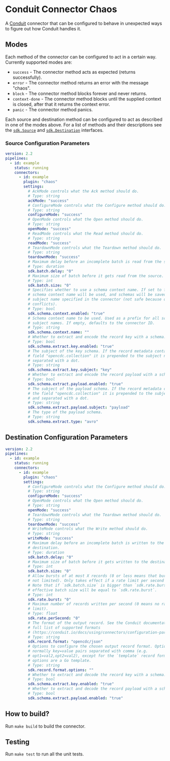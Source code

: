 # Conduit Connector Chaos

<!-- readmegen:description -->
A [Conduit](https://conduit.io) connector that can be configured to behave in
unexpected ways to figure out how Conduit handles it.

## Modes

Each method of the connector can be configured to act in a certain way.
Currently supported modes are:

- `success` - The connector method acts as expected (returns successfully).
- `error` - The connector method returns an error with the message "chaos".
- `block` - The connector method blocks forever and never returns.
- `context-done` - The connector method blocks until the supplied context is
  closed, after that it returns the context error.
- `panic` - The connector method panics.

Each source and destination method can be configured to act as described in one
of the modes above. For a list of methods and their descriptions see the [
`sdk.Source`](https://pkg.go.dev/github.com/conduitio/conduit-connector-sdk#Source)
and [
`sdk.Destination`](https://pkg.go.dev/github.com/conduitio/conduit-connector-sdk#Destination)
interfaces.<!-- /readmegen:description -->

### Source Configuration Parameters

<!-- readmegen:source.parameters.yaml -->
```yaml
version: 2.2
pipelines:
  - id: example
    status: running
    connectors:
      - id: example
        plugin: "chaos"
        settings:
          # AckMode controls what the Ack method should do.
          # Type: string
          ackMode: "success"
          # ConfigureMode controls what the Configure method should do.
          # Type: string
          configureMode: "success"
          # OpenMode controls what the Open method should do.
          # Type: string
          openMode: "success"
          # ReadMode controls what the Read method should do.
          # Type: string
          readMode: "success"
          # TeardownMode controls what the Teardown method should do.
          # Type: string
          teardownMode: "success"
          # Maximum delay before an incomplete batch is read from the source.
          # Type: duration
          sdk.batch.delay: "0"
          # Maximum size of batch before it gets read from the source.
          # Type: int
          sdk.batch.size: "0"
          # Specifies whether to use a schema context name. If set to false, no
          # schema context name will be used, and schemas will be saved with the
          # subject name specified in the connector (not safe because of name
          # conflicts).
          # Type: bool
          sdk.schema.context.enabled: "true"
          # Schema context name to be used. Used as a prefix for all schema
          # subject names. If empty, defaults to the connector ID.
          # Type: string
          sdk.schema.context.name: ""
          # Whether to extract and encode the record key with a schema.
          # Type: bool
          sdk.schema.extract.key.enabled: "true"
          # The subject of the key schema. If the record metadata contains the
          # field "opencdc.collection" it is prepended to the subject name and
          # separated with a dot.
          # Type: string
          sdk.schema.extract.key.subject: "key"
          # Whether to extract and encode the record payload with a schema.
          # Type: bool
          sdk.schema.extract.payload.enabled: "true"
          # The subject of the payload schema. If the record metadata contains
          # the field "opencdc.collection" it is prepended to the subject name
          # and separated with a dot.
          # Type: string
          sdk.schema.extract.payload.subject: "payload"
          # The type of the payload schema.
          # Type: string
          sdk.schema.extract.type: "avro"
```
<!-- /readmegen:source.parameters.yaml -->

## Destination Configuration Parameters

<!-- readmegen:destination.parameters.yaml -->
```yaml
version: 2.2
pipelines:
  - id: example
    status: running
    connectors:
      - id: example
        plugin: "chaos"
        settings:
          # ConfigureMode controls what the Configure method should do.
          # Type: string
          configureMode: "success"
          # OpenMode controls what the Open method should do.
          # Type: string
          openMode: "success"
          # TeardownMode controls what the Teardown method should do.
          # Type: string
          teardownMode: "success"
          # WriteMode controls what the Write method should do.
          # Type: string
          writeMode: "success"
          # Maximum delay before an incomplete batch is written to the
          # destination.
          # Type: duration
          sdk.batch.delay: "0"
          # Maximum size of batch before it gets written to the destination.
          # Type: int
          sdk.batch.size: "0"
          # Allow bursts of at most X records (0 or less means that bursts are
          # not limited). Only takes effect if a rate limit per second is set.
          # Note that if `sdk.batch.size` is bigger than `sdk.rate.burst`, the
          # effective batch size will be equal to `sdk.rate.burst`.
          # Type: int
          sdk.rate.burst: "0"
          # Maximum number of records written per second (0 means no rate
          # limit).
          # Type: float
          sdk.rate.perSecond: "0"
          # The format of the output record. See the Conduit documentation for a
          # full list of supported formats
          # (https://conduit.io/docs/using/connectors/configuration-parameters/output-format).
          # Type: string
          sdk.record.format: "opencdc/json"
          # Options to configure the chosen output record format. Options are
          # normally key=value pairs separated with comma (e.g.
          # opt1=val2,opt2=val2), except for the `template` record format, where
          # options are a Go template.
          # Type: string
          sdk.record.format.options: ""
          # Whether to extract and decode the record key with a schema.
          # Type: bool
          sdk.schema.extract.key.enabled: "true"
          # Whether to extract and decode the record payload with a schema.
          # Type: bool
          sdk.schema.extract.payload.enabled: "true"
```
<!-- /readmegen:destination.parameters.yaml -->

## How to build?

Run `make build` to build the connector.

## Testing

Run `make test` to run all the unit tests.
